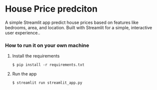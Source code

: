 # House Price predciton 

A simple Streamlit app predict house prices based on features like bedrooms, area, and location. Built with Streamlit for a simple, interactive user experience..


### How to run it on your own machine

1. Install the requirements

   ```
   $ pip install -r requirements.txt
   ```

2. Run the app

   ```
   $ streamlit run streamlit_app.py
   ```
